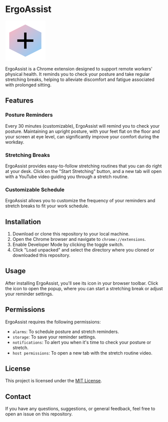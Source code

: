 # ErgoAssist

![ErgoAssist Logo](./logo/logo-128.png)

ErgoAssist is a Chrome extension designed to support remote workers' physical health. It reminds you to check your posture and take regular stretching breaks, helping to alleviate discomfort and fatigue associated with prolonged sitting.

## Features

### Posture Reminders

Every 30 minutes (customizable), ErgoAssist will remind you to check your posture. Maintaining an upright posture, with your feet flat on the floor and your screen at eye level, can significantly improve your comfort during the workday.

### Stretching Breaks

ErgoAssist provides easy-to-follow stretching routines that you can do right at your desk. Click on the "Start Stretching" button, and a new tab will open with a YouTube video guiding you through a stretch routine.

### Customizable Schedule

ErgoAssist allows you to customize the frequency of your reminders and stretch breaks to fit your work schedule.

## Installation

1. Download or clone this repository to your local machine.
2. Open the Chrome browser and navigate to `chrome://extensions`.
3. Enable Developer Mode by clicking the toggle switch.
4. Click "Load unpacked" and select the directory where you cloned or downloaded this repository.

## Usage

After installing ErgoAssist, you'll see its icon in your browser toolbar. Click the icon to open the popup, where you can start a stretching break or adjust your reminder settings.

## Permissions

ErgoAssist requires the following permissions:

- `alarms`: To schedule posture and stretch reminders.
- `storage`: To save your reminder settings.
- `notifications`: To alert you when it's time to check your posture or stretch.
- `host permissions`: To open a new tab with the stretch routine video.

## License

This project is licensed under the [MIT License](LICENSE).

## Contact

If you have any questions, suggestions, or general feedback, feel free to open an issue on this repository.
